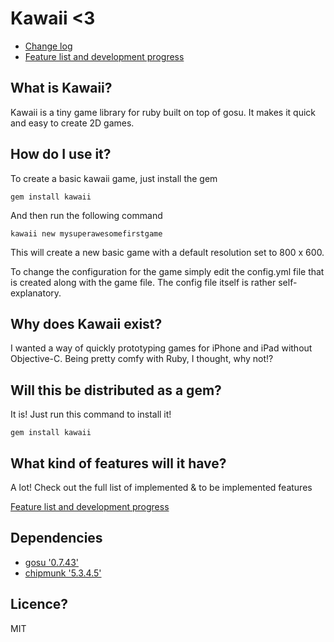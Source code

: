 # Kawaii <3

* [Change log](https://github.com/eriksk/kawaii/blob/master/changelog.md)
* [Feature list and development progress](https://github.com/eriksk/kawaii/blob/master/backlog.md)

## What is Kawaii?
Kawaii is a tiny game library for ruby built on top of gosu. It makes it quick and easy to create 2D games.

## How do I use it?
To create a basic kawaii game, just install the gem

	gem install kawaii

And then run the following command

	kawaii new mysuperawesomefirstgame

This will create a new basic game with a default resolution set to 800 x 600.

To change the configuration for the game simply edit the config.yml file that is created along with the game file. The config file itself is rather self-explanatory.

## Why does Kawaii exist?
I wanted a way of quickly prototyping games for iPhone and iPad without Objective-C. Being pretty comfy with Ruby, I thought, why not!? 

## Will this be distributed as a gem?
It is! Just run this command to install it!

	gem install kawaii

## What kind of features will it have?
A lot! Check out the full list of implemented & to be implemented features 

[Feature list and development progress](https://github.com/eriksk/kawaii/blob/master/backlog.md)

##  Dependencies
* [gosu '0.7.43'](https://github.com/jlnr/gosu)
* [chipmunk '5.3.4.5'](https://github.com/beoran/chipmunk)

## Licence?
MIT